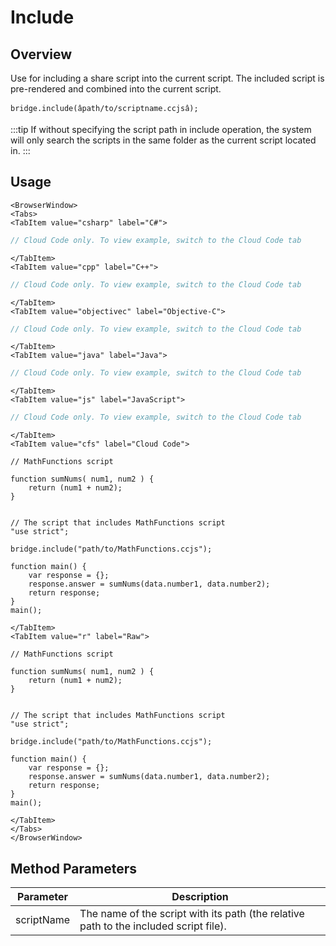 # Include
## Overview
Use for including a share script into the current script. The included script is pre-rendered and combined into the current script.

```
bridge.include(âpath/to/scriptname.ccjsâ); 
```

:::tip
If without specifying the script path in include operation, the system will only search the scripts in the same folder as the current script located in.
:::

## Usage

```mdx-code-block
<BrowserWindow>
<Tabs>
<TabItem value="csharp" label="C#">
```

```csharp
// Cloud Code only. To view example, switch to the Cloud Code tab
```

```mdx-code-block
</TabItem>
<TabItem value="cpp" label="C++">
```

```cpp
// Cloud Code only. To view example, switch to the Cloud Code tab
```

```mdx-code-block
</TabItem>
<TabItem value="objectivec" label="Objective-C">
```

```objectivec
// Cloud Code only. To view example, switch to the Cloud Code tab
```

```mdx-code-block
</TabItem>
<TabItem value="java" label="Java">
```

```java
// Cloud Code only. To view example, switch to the Cloud Code tab
```

```mdx-code-block
</TabItem>
<TabItem value="js" label="JavaScript">
```

```javascript
// Cloud Code only. To view example, switch to the Cloud Code tab
```

```mdx-code-block
</TabItem>
<TabItem value="cfs" label="Cloud Code">
```

```cfscript
// MathFunctions script

function sumNums( num1, num2 ) {
    return (num1 + num2);
}


// The script that includes MathFunctions script
"use strict";

bridge.include("path/to/MathFunctions.ccjs");

function main() {
    var response = {};
    response.answer = sumNums(data.number1, data.number2);
    return response;
}
main();
```

```mdx-code-block
</TabItem>
<TabItem value="r" label="Raw">
```

```cfscript
// MathFunctions script

function sumNums( num1, num2 ) {
    return (num1 + num2);
}


// The script that includes MathFunctions script
"use strict";

bridge.include("path/to/MathFunctions.ccjs");

function main() {
    var response = {};
    response.answer = sumNums(data.number1, data.number2);
    return response;
}
main();
```

```mdx-code-block
</TabItem>
</Tabs>
</BrowserWindow>
```

## Method Parameters
Parameter | Description
--------- | -----------
scriptName | The name of the script with its path (the relative path to the included script file).



